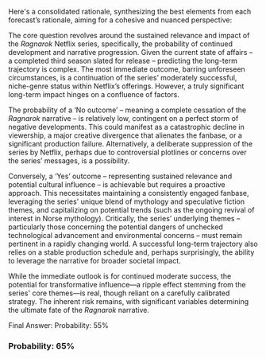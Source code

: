 Here's a consolidated rationale, synthesizing the best elements from each forecast’s rationale, aiming for a cohesive and nuanced perspective:

The core question revolves around the sustained relevance and impact of the *Ragnarok* Netflix series, specifically, the probability of continued development and narrative progression. Given the current state of affairs – a completed third season slated for release – predicting the long-term trajectory is complex. The most immediate outcome, barring unforeseen circumstances, is a continuation of the series’ moderately successful, niche-genre status within Netflix’s offerings. However, a truly significant long-term impact hinges on a confluence of factors.

The probability of a ‘No outcome’ – meaning a complete cessation of the *Ragnarok* narrative – is relatively low, contingent on a perfect storm of negative developments. This could manifest as a catastrophic decline in viewership, a major creative divergence that alienates the fanbase, or a significant production failure. Alternatively, a deliberate suppression of the series by Netflix, perhaps due to controversial plotlines or concerns over the series’ messages, is a possibility.

Conversely, a ‘Yes’ outcome – representing sustained relevance and potential cultural influence – is achievable but requires a proactive approach. This necessitates maintaining a consistently engaged fanbase, leveraging the series' unique blend of mythology and speculative fiction themes, and capitalizing on potential trends (such as the ongoing revival of interest in Norse mythology). Critically, the series’ underlying themes – particularly those concerning the potential dangers of unchecked technological advancement and environmental concerns – must remain pertinent in a rapidly changing world. A successful long-term trajectory also relies on a stable production schedule and, perhaps surprisingly, the ability to leverage the narrative for broader societal impact. 

While the immediate outlook is for continued moderate success, the potential for transformative influence—a ripple effect stemming from the series' core themes—is real, though reliant on a carefully calibrated strategy. The inherent risk remains, with significant variables determining the ultimate fate of the *Ragnarok* narrative.

Final Answer: Probability: 55%

### Probability: 65%